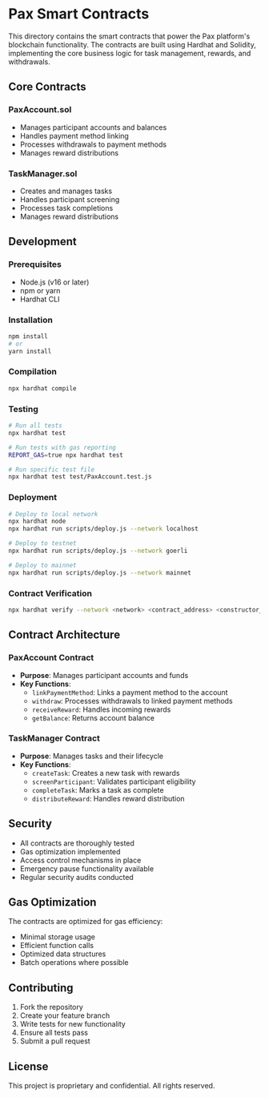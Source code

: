 # Pax Smart Contracts

This directory contains the smart contracts that power the Pax platform's blockchain functionality. The contracts are built using Hardhat and Solidity, implementing the core business logic for task management, rewards, and withdrawals.

## Core Contracts

### PaxAccount.sol
- Manages participant accounts and balances
- Handles payment method linking
- Processes withdrawals to payment methods
- Manages reward distributions

### TaskManager.sol
- Creates and manages tasks
- Handles participant screening
- Processes task completions
- Manages reward distributions

## Development

### Prerequisites
- Node.js (v16 or later)
- npm or yarn
- Hardhat CLI

### Installation
```bash
npm install
# or
yarn install
```

### Compilation
```bash
npx hardhat compile
```

### Testing
```bash
# Run all tests
npx hardhat test

# Run tests with gas reporting
REPORT_GAS=true npx hardhat test

# Run specific test file
npx hardhat test test/PaxAccount.test.js
```

### Deployment
```bash
# Deploy to local network
npx hardhat node
npx hardhat run scripts/deploy.js --network localhost

# Deploy to testnet
npx hardhat run scripts/deploy.js --network goerli

# Deploy to mainnet
npx hardhat run scripts/deploy.js --network mainnet
```

### Contract Verification
```bash
npx hardhat verify --network <network> <contract_address> <constructor_args>
```

## Contract Architecture

### PaxAccount Contract
- **Purpose**: Manages participant accounts and funds
- **Key Functions**:
  - `linkPaymentMethod`: Links a payment method to the account
  - `withdraw`: Processes withdrawals to linked payment methods
  - `receiveReward`: Handles incoming rewards
  - `getBalance`: Returns account balance

### TaskManager Contract
- **Purpose**: Manages tasks and their lifecycle
- **Key Functions**:
  - `createTask`: Creates a new task with rewards
  - `screenParticipant`: Validates participant eligibility
  - `completeTask`: Marks a task as complete
  - `distributeReward`: Handles reward distribution

## Security

- All contracts are thoroughly tested
- Gas optimization implemented
- Access control mechanisms in place
- Emergency pause functionality available
- Regular security audits conducted

## Gas Optimization

The contracts are optimized for gas efficiency:
- Minimal storage usage
- Efficient function calls
- Optimized data structures
- Batch operations where possible

## Contributing

1. Fork the repository
2. Create your feature branch
3. Write tests for new functionality
4. Ensure all tests pass
5. Submit a pull request

## License

This project is proprietary and confidential. All rights reserved.
